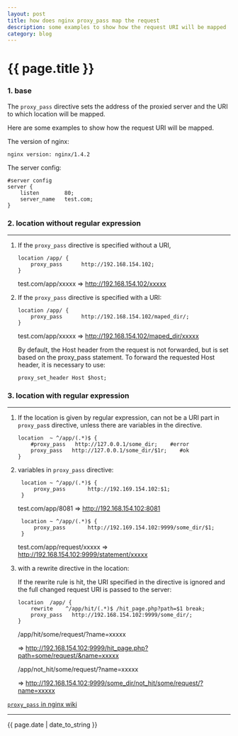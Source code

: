 ```yaml
---
layout: post
title: how does nginx proxy_pass map the request
description: some examples to show how the request URI will be mapped
category: blog
---
```


<h1> {{ page.title }} </h1>


### 1. base ###

The `proxy_pass` directive sets the address of the proxied server and the URI to which location will be mapped. 

Here are some examples to show how the request URI will be mapped.

The version of nginx:

    nginx version: nginx/1.4.2

The server config:

    #server config
    server {
        listen        80;
        server_name   test.com;
    }


### 2. location without regular expression ###

* * *
    
 1. If the `proxy_pass` directive is specified without a URI,

        location /app/ {
            proxy_pass      http://192.168.154.102;
        }

    test.com/app/xxxxx =>  http://192.168.154.102/xxxxx
    
 2. If the `proxy_pass` directive is specified with a URI:

        location /app/ {
            proxy_pass      http://192.168.154.102/maped_dir/;
        }

    test.com/app/xxxxx =>  http://192.168.154.102/maped_dir/xxxxx

    By default, the Host header from the request is not forwarded, but is set based on the proxy_pass statement. To forward the requested Host header, it is necessary to use:

        proxy_set_header Host $host;
    
    
### 3. location with regular expression ###

* * *

1.  If the location is given by regular expression, can not be a URI part in `proxy_pas`s directive,  unless there are variables in the directive.

        location  ~ ^/app/(.*)$ {
            #proxy_pass   http://127.0.0.1/some_dir;    #error
            proxy_pass   http://127.0.0.1/some_dir/$1r;    #ok
        }

2. variables in `proxy_pass` directive:

        location ~ ^/app/(.*)$ {
            proxy_pass       http://192.169.154.102:$1;
        }
    
    test.com/app/8081 => http://192.168.154.102:8081

        location ~ ^/app/(.*)$ {
            proxy_pass       http://192.169.154.102:9999/some_dir/$1;
        }

    test.com/app/request/xxxxx => http://192.168.154.102:9999/statement/xxxxx

3.  with a rewrite directive in the location:

    If the rewrite rule is hit, the URI specified in the directive is ignored and the full changed request URI is passed to the server:

        location  /app/ {
            rewrite    ^/app/hit/(.*)$ /hit_page.php?path=$1 break;
            proxy_pass   http://192.168.154.102:9999/some_dir/;
        }

    /app/hit/some/request/?name=xxxxx

    =>  http://192.168.154.102:9999/hit_page.php?path=some/request/&name=xxxxx

    /app/not_hit/some/request/?name=xxxxx  

    => http://192.168.154.102:9999/some_dir/not_hit/some/request/?name=xxxxx

[`proxy_pass` in nginx wiki](http://nginx.org/en/docs/http/ngx_http_proxy_module.html#proxy_pass)

* * *
    
<p> {{ page.date | date_to_string }} </p>
